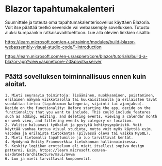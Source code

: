 # Blazor tapahtumakalenteri

Suunnittele ja toteuta oma tapahtumakalenterisovellus käyttäen Blazoria. Voit itse päättää teetkö severside vai webassemply sovelluksen. Tutustu aluksi kumpaankin ratkaisuvaihtoehtoon. Lue alla olevien linkkien sisältö:

https://learn.microsoft.com/en-us/training/modules/build-blazor-webassembly-visual-studio-code/1-introduction

https://learn.microsoft.com/en-us/aspnet/core/blazor/tutorials/build-a-blazor-app?view=aspnetcore-7.0&pivots=server


## Päätä sovelluksen toiminnallisuus ennen kuin aloitat.

    1. Mieti seuraavia toimintoja: lisääminen, muokkaaminen, poistaminen, erilainen näkymä viikkotasolla tai kuukaisitasolla ja erilaisten tavat suodattaa tietoa (tapahtuman kategoria, sijainti tai ajanjakso).   
    Decide on the functionality: Before starting the app, decide on the functionality that you want to include. This could include features such as adding, editing, and deleting events, viewing a calendar month or week view, and filtering events by category or location.
    2. Valitse haluamasi työkalut ja pystytä kehitysympäristö. Voit käyttää vanhaa tuttua visual studiota, mutta voit myös käyttää esim. vscodea ja erilaista tietokantaa (pilvessä oleva tai vaikka MySQL).
    3. Mieti tietomalli tapahtumille ja luo tarvittavat kentät.
    4. Hyödynnä Entity Frameworkkia tietokannan hallinnoimisessa.
    5. Keskity logiikan erotteluun eli mieti itsellesi sopiva design patterni. Esim. https://learn.microsoft.com/en-us/dotnet/architecture/maui/mvvm
    6. Luo ja mieti tarvittavat komponentit.






